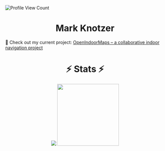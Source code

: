 ![Profile View Count](https://komarev.com/ghpvc/?username=KnotzerIO)
<h1 align="center">
<b>Mark Knotzer</b>
</h1>

👀 Check out my current project: [OpenIndoorMaps – a collaborative indoor navigation project](https://github.com/KnotzerIO/openindoormaps)

<h1 align="center">⚡ Stats ⚡</h1>
<div align="center">
   <img src="https://github-readme-stats.vercel.app/api?username=KnotzerIO&show_icons=true&theme=react&border_color=61dafb&hide_border=true" />
   <img height=195 src="https://github-readme-stats.vercel.app/api/top-langs/?username=KnotzerIO&text_color=ffffff&bg_color=20232a&langs_count=8&layout=compact&border_color=61dafb&hide_border=true&theme=react" />
</div>

